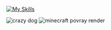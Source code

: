 [![My Skills](https://skillicons.dev/icons?i=blender,vscode,py,lua,cs,html,css)](https://skillicons.dev)

![crazy dog](https://i.imgur.com/ZH8PJLZ.jpeg) 
![minecraft povray render](https://i.imgur.com/QkI3hby.png)

